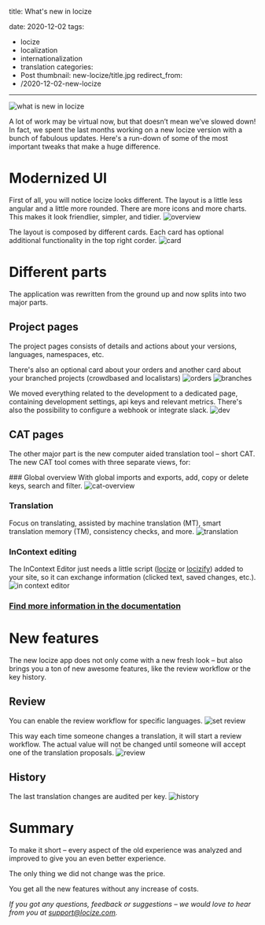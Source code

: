 title: What's new in locize

date: 2020-12-02
tags:
  - locize
  - localization
  - internationalization
  - translation
categories:
  - Post
thumbnail: new-locize/title.jpg
redirect_from:
- /2020-12-02-new-locize
---

![what is new in locize](title.jpg "locize © inweso GmbH")

A lot of work may be virtual now, but that doesn’t mean we’ve slowed down! In fact, we spent the last months working on a new locize version with a bunch of fabulous updates. Here's a run-down of some of the most important tweaks that make a huge difference.

# Modernized UI
First of all, you will notice locize looks different. The layout is a little less angular and a little more rounded.
There are more icons and more charts. This makes it look friendlier, simpler, and tidier.
![overview](overview.jpg "locize © inweso GmbH")

The layout is composed by different cards. Each card has optional additional functionality in the top right corder.
![card](card.jpg "locize © inweso GmbH")


# Different parts
The application was rewritten from the ground up and now splits into two major parts.

## Project pages
The project pages consists of details and actions about your versions, languages, namespaces, etc.

There's also an optional card about your orders and another card about your branched projects (crowdbased and localistars)
![orders](orders.jpg "locize © inweso GmbH")
![branches](branches.jpg "locize © inweso GmbH")

We moved everything related to the development to a dedicated page, containing development settings, api keys and relevant metrics. There's also the possibility to configure a webhook or integrate slack.
![dev](dev.jpg "locize © inweso GmbH")

## CAT pages
The other major part is the new computer aided translation tool – short CAT. The new CAT tool comes with three separate views, for:

### Global overview
With global imports and exports, add, copy or delete keys, search and filter.
![cat-overview](cat-overview.jpg "locize © inweso GmbH")

### Translation
Focus on translating, assisted by machine translation (MT), smart translation memory (TM), consistency checks, and more.
![translation](translation.jpg "locize © inweso GmbH")

### InContext editing
The InContext Editor just needs a little script ([locize](https://github.com/locize/locize) or [locizify](https://github.com/locize/locizify)) added to your site, so it can exchange information (clicked text, saved changes, etc.).
![in context editor](incontext.jpg "locize © inweso GmbH")

### [Find more information in the documentation](https://docs.locize.com/different-views)


# New features
The new locize app does not only come with a new fresh look – but also brings you a ton of new awesome features, like the review workflow or the key history.

## Review
You can enable the review workflow for specific languages.
![set review](set-review.jpg "locize © inweso GmbH")

This way each time someone changes a translation, it will start a review workflow.
The actual value will not be changed until someone will accept one of the translation proposals.
![review](review.jpg "locize © inweso GmbH")

## History
The last translation changes are audited per key.
![history](history.jpg "locize © inweso GmbH")


# Summary
To make it short – every aspect of the old experience was analyzed and improved to give you an even better experience.

The only thing we did not change was the price.

You get all the new features without any increase of costs.



*If you got any questions, feedback or suggestions – we would love to hear from you at [support@locize.com](mailto:support@locize.com).*